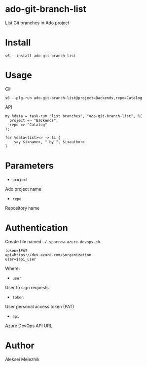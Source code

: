 # ado-git-branch-list

List Git branches in Ado project

# Install

    s6 --install ado-git-branch-list

# Usage

Cli

    s6 --plg-run ado-git-branch-list@project=Backends,repo=Catalog

API

    my %data = task-run "list branches", "ado-git-branch-list", %(
      project => "Backends",
      repo => "Catalog"
    );

    for %data<list><> -> $i {
        say $i<name>, " by ", $i<author>
    }

# Parameters

* `project`

Ado project name

* `repo`

Repository name

# Authentication

Create file named `~/.sparrow-azure-devops.sh`

```
token=$PAT
api=https://dev.azure.com/$organization
user=$api_user
```

Where:

* `user`

User to sign requests

* `token`

User personal access token (PAT)

* `api`

Azure DevOps API URL


# Author

Aleksei Melezhik


